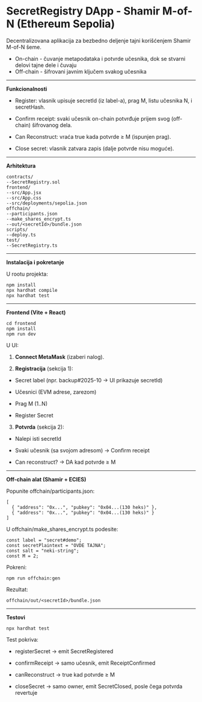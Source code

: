# SecretRegistry DApp - Shamir M-of-N (Ethereum Sepolia)

Decentralizovana aplikacija za bezbedno deljenje tajni korišćenjem Shamir M-of-N šeme.
- On-chain - čuvanje metapodataka i potvrde učesnika, dok se stvarni delovi tajne dele i čuvaju 
- Off-chain - šifrovani javnim ključem svakog učesnika

----------------------------------------------------------------------------------------------------------------------------------------------------------------------------

**Funkcionalnosti**

- Register: vlasnik upisuje secretId (iz label-a), prag M, listu učesnika N, i secretHash.

- Confirm receipt: svaki učesnik on-chain potvrđuje prijem svog (off-chain) šifrovanog dela.

- Can Reconstruct: vraća true kada potvrde ≥ M (ispunjen prag).

- Close secret: vlasnik zatvara zapis (dalje potvrde nisu moguće).

----------------------------------------------------------------------------------------------------------------------------------------------------------------------------

**Arhitektura**

```
contracts/
--SecretRegistry.sol          
frontend/                     
--src/App.jsx                 
--src/App.css                
--src/deployments/sepolia.json
offchain/
--participants.json           
--make_shares_encrypt.ts      
--out/<secretId>/bundle.json 
scripts/
--deploy.ts                  
test/
--SecretRegistry.ts
```

----------------------------------------------------------------------------------------------------------------------------------------------------------------------------

**Instalacija i pokretanje**

U rootu projekta: 

```
npm install
npx hardhat compile
npx hardhat test
```

----------------------------------------------------------------------------------------------------------------------------------------------------------------------------

**Frontend (Vite + React)**

```
cd frontend
npm install
npm run dev
```

U UI:

1. **Connect MetaMask** (izaberi nalog).

2. **Registracija** (sekcija 1):

- Secret label (npr. backup#2025-10 → UI prikazuje secretId)

- Učesnici (EVM adrese, zarezom)

- Prag M (1..N)

- Register Secret

3. **Potvrda** (sekcija 2):

- Nalepi isti secretId

- Svaki učesnik (sa svojom adresom) → Confirm receipt

- Can reconstruct? → DA kad potvrde ≥ M

----------------------------------------------------------------------------------------------------------------------------------------------------------------------------

**Off-chain alat (Shamir + ECIES)**

Popunite offchain/participants.json:

```
[
  { "address": "0x...", "pubkey": "0x04...(130 heks)" },
  { "address": "0x...", "pubkey": "0x04...(130 heks)" }
]
```


U offchain/make_shares_encrypt.ts podesite:

```
const label = "secret#demo";           
const secretPlaintext = "OVDE TAJNA"; 
const salt = "neki-string";           
const M = 2;
```

Pokreni:
```
npm run offchain:gen
```

Rezultat:
```
offchain/out/<secretId>/bundle.json
```

----------------------------------------------------------------------------------------------------------------------------------------------------------------------------

**Testovi**

```
npx hardhat test
```

Test pokriva:

- registerSecret → emit SecretRegistered

- confirmReceipt → samo učesnik, emit ReceiptConfirmed

- canReconstruct → true kad potvrde ≥ M

- closeSecret → samo owner, emit SecretClosed, posle čega potvrda revertuje


```
